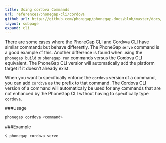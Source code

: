 ```yaml
---
title: Using cordova Commands
url: references/phonegap-cli/cordova
github_url: https://github.com/phonegap/phonegap-docs/blob/master/docs/references/phonegap-cli/cordova.html.md
layout: subpage
expand: cli
---
```


There are some cases where the PhoneGap CLI and Cordova CLI have similar commands but behave differently. The PhoneGap `serve` command is
a good example of this. Another difference is found when using the `phonegap build` or `phonegap run` commands versus the Cordova CLI
equivalent. The PhoneGap CLI version will automatically add the platform target if it doesn't already exist. 

When you want to specifically enforce the `cordova` version of a command, you can add `cordova` as the 
prefix to that command. The Cordova CLI version of a command will automatically be used for any commands that are not enhanced by the 
PhoneGap CLI without having to specifically type `cordova`.   
  
###Usage
```bash
phonegap cordova <command>
```

###Example
```bash
$ phonegap cordova serve
```  
  